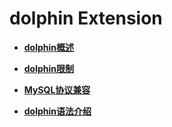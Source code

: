 # dolphin Extension

-   **[dolphin概述](dolphin概述.md)**  

-   **[dolphin限制](dolphin限制.md)**  

-   **[MySQL协议兼容](dolphin-MySQL协议兼容.md)**  

-   **[dolphin语法介绍](dolphin语法介绍.md)**  
